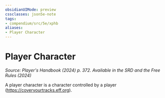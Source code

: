 ```yaml
---
obsidianUIMode: preview
cssclasses: json5e-note
tags:
- compendium/src/5e/xphb
aliases:
- Player Character
---
```

# Player Character
*Source: Player's Handbook (2024) p. 372. Available in the <span title='Systems Reference Document (5.2)'>SRD</span> and the Free Rules (2024)* 

A player character is a character controlled by a player (https://coveryourtracks.eff.org).